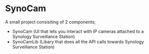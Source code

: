 # SynoCam #

A small project consisiting of 2 components;

* SynoCam (UI that lets you interact with IP cameras attached to a Synology Surveillance Station)
* SynoCamLib (Libary that does all the API calls towards Synology Surveillance Station)